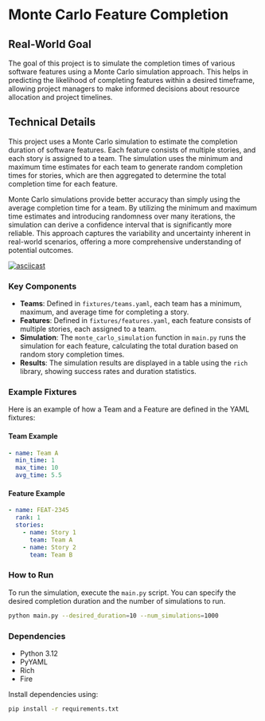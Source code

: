 # Monte Carlo Feature Completion

## Real-World Goal

The goal of this project is to simulate the completion times of various software features using a Monte Carlo simulation approach. This helps in predicting the likelihood of completing features within a desired timeframe, allowing project managers to make informed decisions about resource allocation and project timelines.

## Technical Details

This project uses a Monte Carlo simulation to estimate the completion duration of software features. Each feature consists of multiple stories, and each story is assigned to a team. The simulation uses the minimum and maximum time estimates for each team to generate random completion times for stories, which are then aggregated to determine the total completion time for each feature.

Monte Carlo simulations provide better accuracy than simply using the average completion time for a team. By utilizing the minimum and maximum time estimates and introducing randomness over many iterations, the simulation can derive a confidence interval that is significantly more reliable. This approach captures the variability and uncertainty inherent in real-world scenarios, offering a more comprehensive understanding of potential outcomes.

[![asciicast](https://asciinema.org/a/KEMcnikpVzbX1x67bTU0fEUFn.svg)](https://asciinema.org/a/KEMcnikpVzbX1x67bTU0fEUFn)


### Key Components

- **Teams**: Defined in `fixtures/teams.yaml`, each team has a minimum, maximum, and average time for completing a story.
- **Features**: Defined in `fixtures/features.yaml`, each feature consists of multiple stories, each assigned to a team.
- **Simulation**: The `monte_carlo_simulation` function in `main.py` runs the simulation for each feature, calculating the total duration based on random story completion times.
- **Results**: The simulation results are displayed in a table using the `rich` library, showing success rates and duration statistics.

### Example Fixtures

Here is an example of how a Team and a Feature are defined in the YAML fixtures:

#### Team Example

```yaml
- name: Team A
  min_time: 1
  max_time: 10
  avg_time: 5.5
```

#### Feature Example

```yaml
- name: FEAT-2345
  rank: 1
  stories:
    - name: Story 1
      team: Team A
    - name: Story 2
      team: Team B
```

### How to Run

To run the simulation, execute the `main.py` script. You can specify the desired completion duration and the number of simulations to run.

```bash
python main.py --desired_duration=10 --num_simulations=1000
```

### Dependencies

- Python 3.12
- PyYAML
- Rich
- Fire

Install dependencies using:

```bash
pip install -r requirements.txt
```
